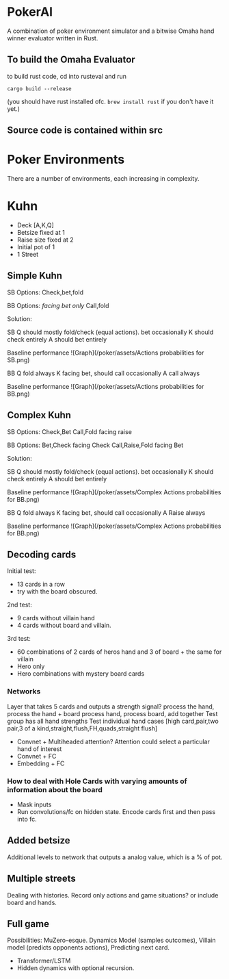 # PokerAI

A combination of poker environment simulator and a bitwise Omaha hand winner evaluator written in Rust. 

## To build the Omaha Evaluator

to build rust code, cd into rusteval and run

```
cargo build --release
```
(you should have rust installed ofc. `brew install rust` if you don't have it yet.)

## Source code is contained within src

# Poker Environments

There are a number of environments, each increasing in complexity.

# Kuhn

- Deck [A,K,Q]
- Betsize fixed at 1
- Raise size fixed at 2
- Initial pot of 1
- 1 Street

## Simple Kuhn

SB Options:
Check,bet,fold

BB Options: *facing bet only*
Call,fold

Solution:

SB 
Q should mostly fold/check (equal actions). bet occasionally
K should check entirely
A should bet entirely

Baseline performance
![Graph](/poker/assets/Actions probabilities for SB.png)

BB
Q fold always
K facing bet, should call occasionally
A call always

Baseline performance
![Graph](/poker/assets/Actions probabilities for BB.png)

## Complex Kuhn

SB Options:
Check,Bet
Call,Fold facing raise

BB Options:
Bet,Check facing Check
Call,Raise,Fold facing Bet

Solution:

SB 
Q should mostly fold/check (equal actions). bet occasionally
K should check entirely
A should bet entirely

Baseline performance
![Graph](/poker/assets/Complex Actions probabilities for BB.png)

BB
Q fold always
K facing bet, should call occasionally
A Raise always

Baseline performance
![Graph](/poker/assets/Complex Actions probabilities for BB.png)

## Decoding cards

Initial test: 
- 13 cards in a row
- try with the board obscured.

2nd test:
- 9 cards without villain hand
- 4 cards without board and villain.

3rd test:
- 60 combinations of 2 cards of heros hand and 3 of board + the same for villain
- Hero only
- Hero combinations with mystery board cards

### Networks

Layer that takes 5 cards and outputs a strength signal?
process the hand, process the hand + board
process hand, process board, add together
Test group has all hand strengths
Test individual hand cases [high card,pair,two pair,3 of a kind,straight,flush,FH,quads,straight flush]

- Convnet + Multiheaded attention? Attention could select a particular hand of interest
- Convnet + FC
- Embedding + FC

### How to deal with Hole Cards with varying amounts of information about the board

- Mask inputs
- Run convolutions/fc on hidden state. Encode cards first and then pass into fc.

## Added betsize

Additional levels to network that outputs a analog value, which is a % of pot. 

## Multiple streets

Dealing with histories. Record only actions and game situations? or include board and hands.

## Full game

Possibilities:
MuZero-esque. Dynamics Model (samples outcomes), Villain model (predicts opponents actions), Predicting next card.
- Transformer/LSTM
- Hidden dynamics with optional recursion.

